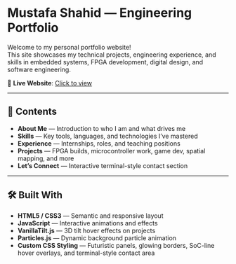 # Mustafa Shahid — Engineering Portfolio

Welcome to my personal portfolio website!  
This site showcases my technical projects, engineering experience, and skills in embedded systems, FPGA development, digital design, and software engineering.

🚀 **Live Website**: [Click to view](https://gitmustafacode.github.io/Personal-Portfolio-Website/)

---

## 📁 Contents

- **About Me** — Introduction to who I am and what drives me  
- **Skills** — Key tools, languages, and technologies I’ve mastered  
- **Experience** — Internships, roles, and teaching positions  
- **Projects** — FPGA builds, microcontroller work, game dev, spatial mapping, and more  
- **Let’s Connect** — Interactive terminal-style contact section  

---

## 🛠️ Built With

- **HTML5 / CSS3** — Semantic and responsive layout  
- **JavaScript** — Interactive animations and effects  
- **VanillaTilt.js** — 3D tilt hover effects on projects  
- **Particles.js** — Dynamic background particle animation  
- **Custom CSS Styling** — Futuristic panels, glowing borders, SoC-line hover overlays, and terminal-style contact area  
